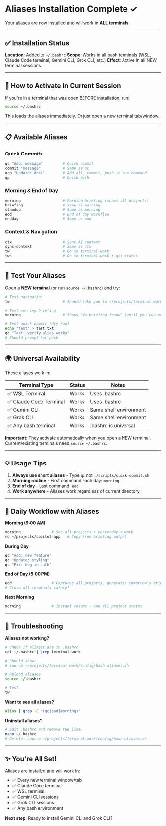 # Aliases Installation Complete ✓

Your aliases are now installed and will work in **ALL terminals**.

---

## ✅ Installation Status

**Location**: Added to `~/.bashrc`
**Scope**: Works in all bash terminals (WSL, Claude Code terminal, Gemini CLI, Grok CLI, etc.)
**Effect**: Active in all NEW terminal sessions

---

## 🔄 How to Activate in Current Session

If you're in a terminal that was open BEFORE installation, run:
```bash
source ~/.bashrc
```

This loads the aliases immediately. Or just open a new terminal tab/window.

---

## 📋 Available Aliases

### Quick Commits
```bash
qc "Add: message"         # Quick commit
commit "message"          # Same as qc
acp "Update: docs"        # Add all, commit, push in one command
qp                        # Quick push
```

### Morning & End of Day
```bash
morning                   # Morning briefing (shows all projects)
briefing                  # Same as morning
standup                   # Same as morning
eod                       # End of day workflow
endday                    # Same as eod
```

### Context & Navigation
```bash
ctx                       # Sync AI context
sync-context              # Same as ctx
tw                        # Go to terminal-work
tws                       # Go to terminal-work + git status
```

---

## 🧪 Test Your Aliases

Open a **NEW terminal** (or run `source ~/.bashrc`) and try:

```bash
# Test navigation
tw                        # Should take you to ~/projects/terminal-work

# Test morning briefing
morning                   # Shows "No briefing found" (until you run eod tonight)

# Test quick commit (dry run)
echo "test" > test.txt
qc "Test: verify alias works"
# Should prompt for push
```

---

## 🌍 Universal Availability

These aliases work in:

| Terminal Type | Status | Notes |
|---------------|--------|-------|
| ✅ WSL Terminal | Works | Uses .bashrc |
| ✅ Claude Code Terminal | Works | Uses .bashrc |
| ✅ Gemini CLI | Works | Same shell environment |
| ✅ Grok CLI | Works | Same shell environment |
| ✅ Any bash terminal | Works | .bashrc is universal |

**Important**: They activate automatically when you open a NEW terminal. Current/existing terminals need `source ~/.bashrc`.

---

## 💡 Usage Tips

1. **Always use short aliases** - Type `qc` not `./scripts/quick-commit.sh`
2. **Morning routine** - First command each day: `morning`
3. **End of day** - Last command: `eod`
4. **Work anywhere** - Aliases work regardless of current directory

---

## 📖 Daily Workflow with Aliases

**Morning (9:00 AM)**
```bash
morning              # See all projects + yesterday's work
cd ~/projects/copilot-app   # Copy from briefing output
```

**During Day**
```bash
qc "Add: new feature"
qc "Update: styling"
qc "Fix: bug in auth"
```

**End of Day (5:00 PM)**
```bash
eod                  # Captures all projects, generates tomorrow's briefing
# Close all terminals safely!
```

**Next Morning**
```bash
morning              # Instant resume - see all project states
```

---

## 🔧 Troubleshooting

**Aliases not working?**
```bash
# Check if aliases are in .bashrc
cat ~/.bashrc | grep terminal-work

# Should show:
# source ~/projects/terminal-work/config/bash-aliases.sh

# Reload aliases
source ~/.bashrc

# Test
tw
```

**Want to see all aliases?**
```bash
alias | grep -E "(qc|eod|morning)"
```

**Uninstall aliases?**
```bash
# Edit .bashrc and remove the line
nano ~/.bashrc
# Delete: source ~/projects/terminal-work/config/bash-aliases.sh
```

---

## ✨ You're All Set!

Aliases are installed and will work in:
- ✅ Every new terminal window/tab
- ✅ Claude Code terminal
- ✅ WSL terminal
- ✅ Gemini CLI sessions
- ✅ Grok CLI sessions
- ✅ Any bash environment

**Next step**: Ready to install Gemini CLI and Grok CLI?
